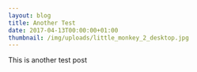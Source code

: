 ```yaml
---
layout: blog
title: Another Test
date: 2017-04-13T00:00:00+01:00
thumbnail: /img/uploads/little_monkey_2_desktop.jpg
---
```


This is another test post